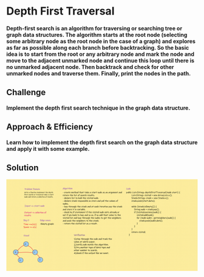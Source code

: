# Depth First Traversal
#### Depth-first search is an algorithm for traversing or searching tree or graph data structures. The algorithm starts at the root node (selecting some arbitrary node as the root node in the case of a graph) and explores as far as possible along each branch before backtracking. So the basic idea is to start from the root or any arbitrary node and mark the node and move to the adjacent unmarked node and continue this loop until there is no unmarked adjacent node. Then backtrack and check for other unmarked nodes and traverse them. Finally, print the nodes in the path.


## Challenge
#### Implement the depth first search technique in the graph data structure. 


## Approach & Efficiency
#### Learn how to implement the depth first search on the graph data structure and apply it with some example.


## Solution
![WB](../../Assert/Ch38.png)


